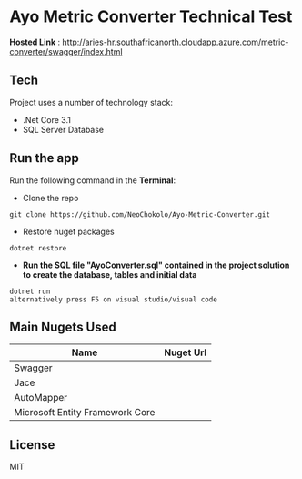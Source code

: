 # Ayo Metric Converter Technical Test

**Hosted Link** : http://aries-hr.southafricanorth.cloudapp.azure.com/metric-converter/swagger/index.html

## Tech

Project uses a number of technology stack:

- .Net Core 3.1
- SQL Server Database

## Run the app

Run the following command in the **Terminal**:
- Clone the repo
```dotnetcli
git clone https://github.com/NeoChokolo/Ayo-Metric-Converter.git
```
- Restore nuget packages
```dotnetcli
dotnet restore
```
- **Run the SQL file "AyoConverter.sql" contained in the project solution to create the database, tables and initial data**

```dotnetcli
dotnet run 
alternatively press F5 on visual studio/visual code
```


## Main Nugets Used

| Name | Nuget Url |
| ------ | ------ |
| Swagger |  |
| Jace |  |
| AutoMapper |  |
| Microsoft Entity Framework Core |  |

## License

MIT
